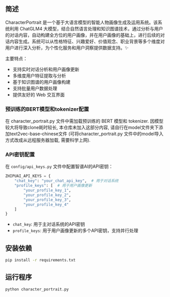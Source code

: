 ## 简述
CharacterPortrait 是一个基于大语言模型的智能人物画像生成及运用系统。该系统利用 ChatGLM4 大模型，结合自然语言处理和知识图谱技术，通过分析与用户的对话内容，自动构建全方位的用户画像，并在用户画像的基础上，进行后续的对话内容生成。系统可以从性格特征、兴趣爱好、价值观念、职业背景等多个维度对用户进行深入分析，为个性化服务和用户洞察提供数据支持。✨

主要特点：
- 支持实时对话分析和用户画像更新
- 多维度用户特征提取与分析
- 基于知识图谱的用户画像构建
- 支持批量用户数据处理
- 提供友好的 Web 交互界面

### 预训练的BERT模型和tokenizer配置
在 character_portrait.py 文件中需加载预训练的 BERT 模型和 tokenizer. 因模型较大将导致clone耗时较长, 本仓库未加入这部分内容, 请自行在model文件夹下添加text2vec-base-chinese文件 (可将character_portrait.py 文件中的model导入方式改成从远程服务器加载, 需要科学上网).

### API密钥配置
在 `config/api_keys.py` 文件中配置智谱AI的API密钥：
```python
ZHIPUAI_API_KEYS = {
    "chat_key": "your_chat_api_key",  # 用于对话系统
    "profile_keys": [  # 用于用户画像更新
        "your_profile_key_1",
        "your_profile_key_2",
        "your_profile_key_3",
        "your_profile_key_4"
    ]
}
```

- `chat_key`: 用于主对话系统的API密钥
- `profile_keys`: 用于用户画像更新的多个API密钥，支持并行处理


## 安装依赖
```bash
pip install -r requirements.txt
```


## 运行程序
```bash
python character_portrait.py
```
